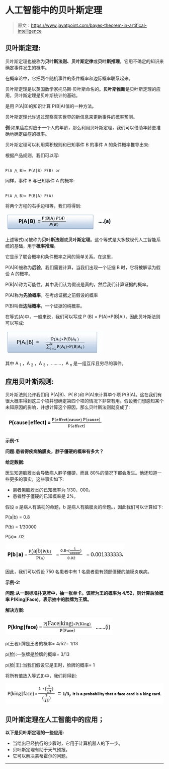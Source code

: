 # 人工智能中的贝叶斯定理

> 原文：<https://www.javatpoint.com/bayes-theorem-in-artifical-intelligence>

## 贝叶斯定理:

贝叶斯定理也被称为**贝叶斯法则、贝叶斯定律**或**贝叶斯推理**，它用不确定的知识来确定事件发生的概率。

在概率论中，它把两个随机事件的条件概率和边际概率联系起来。

贝叶斯定理是以英国数学家托马斯·贝叶斯命名的。**贝叶斯推断**是贝叶斯定理的应用，贝叶斯定理是贝叶斯统计的基础。

是用 P(A|B)的知识计算 P(B|A)值的一种方法。

贝叶斯定理允许通过观察真实世界的新信息来更新事件的概率预测。

**例**:如果癌症对应于一个人的年龄，那么利用贝叶斯定理，我们可以借助年龄更准确地确定癌症的概率。

贝叶斯定理可以利用乘积规则和已知事件 B 的事件 A 的条件概率推导出来:

根据产品规则，我们可以写:

```

P(A ⋀ B)= P(A|B) P(B) or

```

同样，事件 B 与已知事件 A 的概率:

```

P(A ⋀ B)= P(B|A) P(A)

```

将两个方程的右手边相等，我们将得到:

![Bayes theorem in Artificial intelligence](img/49075baaed83c4a4fb5758d45d76d3ae.png)

上述等式(a)被称为**贝叶斯法则**或**贝叶斯定理**。这个等式是大多数现代人工智能系统的基础，用于**概率推理**。

它显示了联合概率和条件概率之间的简单关系。在这里，

P(A|B)被称为**后验**，我们需要计算，当我们出现一个证据 B 时，它将被解读为假设 A 的概率。

P(B|A)称为可能性，其中我们认为假设是真的，然后我们计算证据的概率。

P(A)称为**先验概率**，在考虑证据之前假设的概率

P(B)叫做**边际概率**，一个证据的纯概率。

在等式(A)中，一般来说，我们可以写成 P (B) = P(A)*P(B|Ai)，因此贝叶斯法则可以写成:

![Bayes theorem in Artificial intelligence](img/a25ed1fd9ec0109227a4aa4cbb29489d.png)

其中 A <sub>1</sub> ，A <sub>2</sub> ，A <sub>3</sub> ，........，A <sub>n</sub> 是一组互斥且穷尽的事件。

## 应用贝叶斯规则:

贝叶斯法则允许我们用 P(A|B)、P( *B* )和 P(A)来计算单个项 P(B|A)。这在我们有很大概率得到这三个项并想确定第四个项的情况下非常有用。假设我们想感知某个未知原因的影响，并想计算这个原因，那么贝叶斯法则就变成了:

![Bayes theorem in Artificial intelligence](img/0566735e61f5f8c16376c4f9067ef390.png)

**示例-1:**

**问题:患者得疾病脑膜炎，脖子僵硬的概率有多大？**

**给定数据:**

医生知道脑膜炎会导致病人脖子僵硬，而且 80%的情况下都会发生。他还知道一些更多的事实，这些事实如下:

*   患者患脑膜炎的已知概率为 1/30，000。
*   患者脖子僵硬的已知概率是 2%。

假设 a 是病人有落枕的命题，b 是病人有脑膜炎的命题。，因此我们可以计算如下:

P(a|b) = 0.8

P(b) = 1/30000

P(a)= .02

![Bayes theorem in Artificial intelligence](img/2ed8da0c6eea1f814777765f49125695.png)

因此，我们可以假设 750 名患者中有 1 名患者患有颈部僵硬的脑膜炎疾病。

**示例-2:**

**问题:从一副标准扑克牌中，抽一张单卡。该牌为王的概率为 4/52，则计算后验概率 P(King|Face)，表示抽中的脸牌为王牌。**

**解决方案:**

![Bayes theorem in Artificial intelligence](img/d8e0f43f5b554b614ccb71c50b9047ed.png)

p(王者):牌是王者的概率= 4/52= 1/13

p(脸):一张牌是脸牌的概率= 3/13

p(脸|王):当我们假设它是王时，脸牌的概率= 1

将所有值放入等式(I)中，我们将得到:

![Bayes theorem in Artificial intelligence](img/73370d936b8aff456c0fb66fc92b2e8f.png)

## 贝叶斯定理在人工智能中的应用；

**以下是贝叶斯定理的一些应用:**

*   当给出已经执行的步骤时，它用于计算机器人的下一步。
*   贝叶斯定理有助于天气预报。
*   它可以解决蒙蒂霍尔的问题。

* * *